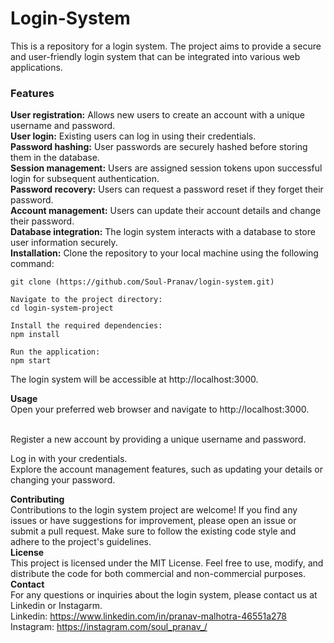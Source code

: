 # Login-System
This is a repository for a login system. The project aims to provide a secure and user-friendly login system that can be integrated into various web applications.

### Features
**User registration:** Allows new users to create an account with a unique username and password.
<br>
**User login:** Existing users can log in using their credentials.
<br>
**Password hashing:** User passwords are securely hashed before storing them in the database.
<br>
**Session management:** Users are assigned session tokens upon successful login for subsequent authentication.
<br>
**Password recovery:** Users can request a password reset if they forget their password.
<br>
**Account management:** Users can update their account details and change their password.
<br>
**Database integration:** The login system interacts with a database to store user information securely.
<br>
**Installation:** Clone the repository to your local machine using the following command:
```
git clone (https://github.com/Soul-Pranav/login-system.git)
```
```
Navigate to the project directory:
cd login-system-project
```
```
Install the required dependencies:
npm install
```
```
Run the application:
npm start
```
The login system will be accessible at http://localhost:3000.
<br>

**Usage**
<br>
Open your preferred web browser and navigate to http://localhost:3000.

<br>
Register a new account by providing a unique username and password.
<br>

Log in with your credentials.
<br>
Explore the account management features, such as updating your details or changing your password.
<br>

**Contributing**
<br>
Contributions to the login system project are welcome! If you find any issues or have suggestions for improvement, please open an issue or submit a pull request. Make sure to follow the existing code style and adhere to the project's guidelines.
<br>
**License**
<br>
This project is licensed under the MIT License. Feel free to use, modify, and distribute the code for both commercial and non-commercial purposes.
<br>
**Contact**
<br>
For any questions or inquiries about the login system, please contact us at Linkedin or Instagarm.
<br>
Linkedin: https://www.linkedin.com/in/pranav-malhotra-46551a278
<br>
Instagram: https://instagram.com/soul_pranav_/

